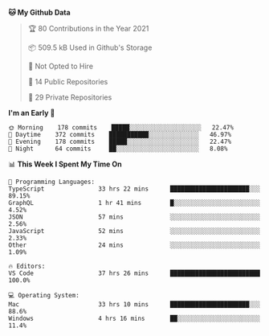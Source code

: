 <!--START_SECTION:waka-->
**🐱 My Github Data** 

> 🏆 80 Contributions in the Year 2021
 > 
> 📦 509.5 kB Used in Github's Storage 
 > 
> 🚫 Not Opted to Hire
 > 
> 📜 14 Public Repositories 
 > 
> 🔑 29 Private Repositories  
 > 
**I'm an Early 🐤** 

```text
🌞 Morning    178 commits    █████░░░░░░░░░░░░░░░░░░░░   22.47% 
🌆 Daytime    372 commits    ███████████░░░░░░░░░░░░░░   46.97% 
🌃 Evening    178 commits    █████░░░░░░░░░░░░░░░░░░░░   22.47% 
🌙 Night      64 commits     ██░░░░░░░░░░░░░░░░░░░░░░░   8.08%

```


📊 **This Week I Spent My Time On** 

```text
💬 Programming Languages: 
TypeScript               33 hrs 22 mins      ██████████████████████░░░   89.15% 
GraphQL                  1 hr 41 mins        █░░░░░░░░░░░░░░░░░░░░░░░░   4.52% 
JSON                     57 mins             ░░░░░░░░░░░░░░░░░░░░░░░░░   2.56% 
JavaScript               52 mins             ░░░░░░░░░░░░░░░░░░░░░░░░░   2.33% 
Other                    24 mins             ░░░░░░░░░░░░░░░░░░░░░░░░░   1.09%

🔥 Editors: 
VS Code                  37 hrs 26 mins      █████████████████████████   100.0%

💻 Operating System: 
Mac                      33 hrs 10 mins      ██████████████████████░░░   88.6% 
Windows                  4 hrs 16 mins       ██░░░░░░░░░░░░░░░░░░░░░░░   11.4%

```


<!--END_SECTION:waka-->

